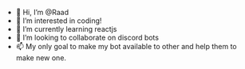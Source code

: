- 👋 Hi, I’m @Raad
- 👀 I’m interested in coding!
- 🌱 I’m currently learning reactjs
- 💞️ I’m looking to collaborate on discord bots
- 📫 My only goal to make my bot available to other and help them to make new one.

<!---
Raad is a ✨ special ✨ repository because its `README.md` (this file) appears on your GitHub profile.
You can click the Preview link to take a look at your changes.
--->
